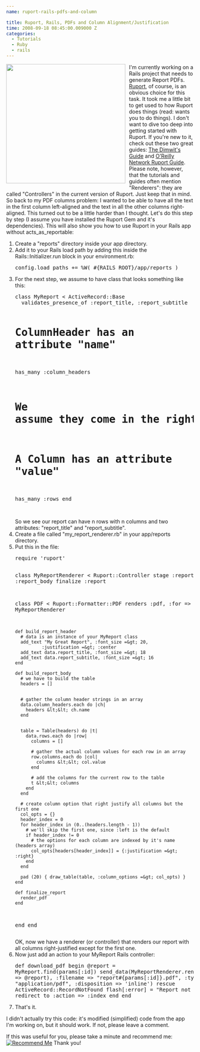 ```yaml
---
name: ruport-rails-pdfs-and-column

title: Ruport, Rails, PDFs and Column Alignment/Justification
time: 2008-09-18 08:45:00.009000 Z
categories:
  - Tutorials
  - Ruby
  - rails
---
```


<img style="margin: 0pt 10px 10px 0pt; float: left; cursor: pointer; width: 320px;" src="http://rubyreports.org/ruport.png" alt="" border="0" /></a>
I'm currently working on a Rails project that needs to generate Report PDFs. <a href="http://rubyreports.org/">Ruport</a>, of course, is an obvious choice for this task. It took me a little bit to get used to how Ruport does things (read: wants you to do things). I don't want to dive too deep into getting started with Ruport. If you're new to it, check out these two great guides: <a href="http://stonecode.svnrepository.com/ruport/trac.cgi/wiki/DimwitsGuide">The Dimwit's Guide</a> and <a href="http://www.oreillynet.com/pub/a/ruby/2008/04/08/ruport-business-reporting-for-ruby.html">O'Reilly Network Ruport Guide</a>. Please note, however, that the tutorials and guides often mention "Renderers": they are called "Controllers" in the current version of Ruport. Just keep that in mind.
So back to my PDF columns problem: I wanted to be able to have all the text in the first column left-aligned and the text in all the other columns right-aligned. This turned out to be a little harder than I thought.
Let's do this step by step (I assume you have installed the Ruport Gem and it's dependencies). This will also show you how to use Ruport in your Rails app without acts_as_reportable:

<ol><li>Create a "reports" directory inside your app directory.</li><li>Add it to your Rails load path by adding this inside the Rails::Initializer.run block in your environment.rb:<pre class="prettyprint">
config.load_paths += %W( #{RAILS_ROOT}/app/reports )</pre></li><li>For the next step, we assume to have class that looks something like this:
<pre class="prettyprint">
class MyReport &lt; ActiveRecord::Base
  validates_presence_of :report_title, :report_subtitle

# ColumnHeader has an attribute "name"

has_many :column_headers

# We assume they come in the right order, and a row has_many columns.

# A Column has an attribute "value"

has_many :rows
end

</pre>
So we see our report can have n rows with n columns and two attributes: "report_title" and "report_subtitle".</li><li>Create a file called "my_report_renderer.rb" in your app/reports directory.</li><li>Put this in the file:<pre class="prettyprint">require 'ruport'

class MyReportRenderer &lt; Ruport::Controller
stage :report_header, :report_body
finalize :report

class PDF &lt; Ruport::Formatter::PDF
renders :pdf, :for =&gt; MyReportRenderer

    def build_report_header
      # data is an instance of your MyReport class
      add_text "My Great Report", :font_size =&gt; 20,
              :justification =&gt; :center
      add_text data.report_title, :font_size =&gt; 18
      add_text data.report_subtitle, :font_size =&gt; 16
    end

    def build_report_body
      # we have to build the table
      headers = []


      # gather the column header strings in an array
      data.column_headers.each do |ch|
        headers &lt;&lt; ch.name
      end


      table = Table(headers) do |t|
        data.rows.each do |row|
          columns = []

          # gather the actual column values for each row in an array
          row.columns.each do |col|
            columns &lt;&lt; col.value
          end

          # add the columns for the current row to the table
          t &lt;&lt; columns
        end
      end

      # create column option that right justify all columns but the first one
      col_opts = {}
      header_index = 0
      for header_index in (0..(headers.length - 1))
        # we'll skip the first one, since :left is the default
        if header_index != 0
          # the options for each column are indexed by it's name (headers array)
          col_opts[headers[header_index]] = {:justification =&gt; :right}
        end
      end

      pad (20) { draw_table(table, :column_options =&gt; col_opts) }
    end

    def finalize_report
      render_pdf
    end

end
end</pre>OK, now we have a renderer (or controller) that renders our report with all columns right-justified except for the first one.</li><li>Now just add an action to your MyReport Rails controller:<pre class="prettyprint">def download_pdf
begin
@report = MyReport.find(params[:id])
send_data(MyReportRenderer.render(:pdf, :data =&gt; @report),
:filename =&gt; "report#{params[:id]}.pdf",
:type =&gt; "application/pdf",
:disposition =&gt; 'inline')
rescue ActiveRecord::RecordNotFound
flash[:error] = "Report not found."
redirect_to :action =&gt; :index
end
end</pre></li><li>That's it.

</li></ol>I didn't actually try this code: it's modified (simplified) code from the app I'm working on, but it should work. If not, please leave a comment.

<p>If this was useful for you, please take a minute and recommend me:
<a href="http://workingwithrails.com/recommendation/new/person/11816-johannes-fahrenkrug"><img alt="Recommend Me" src="http://workingwithrails.com/images/tools/compact-small-button.jpg" /></a>
Thank you!</p>
